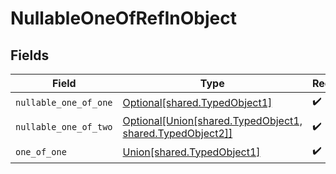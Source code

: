 # NullableOneOfRefInObject


## Fields

| Field                                                                                                | Type                                                                                                 | Required                                                                                             | Description                                                                                          |
| ---------------------------------------------------------------------------------------------------- | ---------------------------------------------------------------------------------------------------- | ---------------------------------------------------------------------------------------------------- | ---------------------------------------------------------------------------------------------------- |
| `nullable_one_of_one`                                                                                | [Optional[shared.TypedObject1]](../../models/shared/typedobject1.md)                                 | :heavy_check_mark:                                                                                   | N/A                                                                                                  |
| `nullable_one_of_two`                                                                                | [Optional[Union[shared.TypedObject1, shared.TypedObject2]]](../../models/shared/nullableoneoftwo.md) | :heavy_check_mark:                                                                                   | N/A                                                                                                  |
| `one_of_one`                                                                                         | [Union[shared.TypedObject1]](../../models/shared/oneofone.md)                                        | :heavy_check_mark:                                                                                   | N/A                                                                                                  |